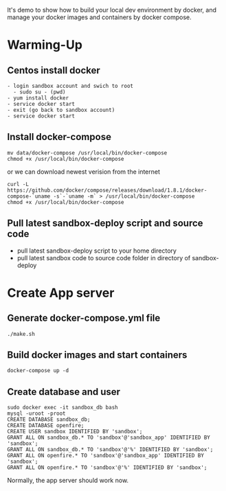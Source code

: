 It's demo to show how to build your local dev environment by docker, and manage your docker images and containers by docker compose.

# Warming-Up
## Centos install docker

```
- login sandbox account and swich to root
  - sudo su - (pwd)
- yum install docker
- service docker start
- exit (go back to sandbox account)
- service docker start
```

## Install docker-compose

```
mv data/docker-compose /usr/local/bin/docker-compose
chmod +x /usr/local/bin/docker-compose
```

or we can download newest verision from the internet

```
curl -L https://github.com/docker/compose/releases/download/1.8.1/docker-compose-`uname -s`-`uname -m` > /usr/local/bin/docker-compose
chmod +x /usr/local/bin/docker-compose
```

## Pull latest sandbox-deploy script and source code

- pull latest sandbox-deploy script to your home directory
- pull latest sandbox code to source code folder in directory of sandbox-deploy

# Create App server

## Generate docker-compose.yml file

```
./make.sh
```

## Build docker images and start containers

```
docker-compose up -d
```

## Create database and user

```
sudo docker exec -it sandbox_db bash
mysql -uroot -proot
CREATE DATABASE sandbox_db;
CREATE DATABASE openfire;
CREATE USER sandbox IDENTIFIED BY 'sandbox';
GRANT ALL ON sandbox_db.* TO 'sandbox'@'sandbox_app' IDENTIFIED BY 'sandbox';
GRANT ALL ON sandbox_db.* TO 'sandbox'@'%' IDENTIFIED BY 'sandbox';
GRANT ALL ON openfire.* TO 'sandbox'@'sandbox_app' IDENTIFIED BY 'sandbox';
GRANT ALL ON openfire.* TO 'sandbox'@'%' IDENTIFIED BY 'sandbox';
```

Normally, the app server should work now.
